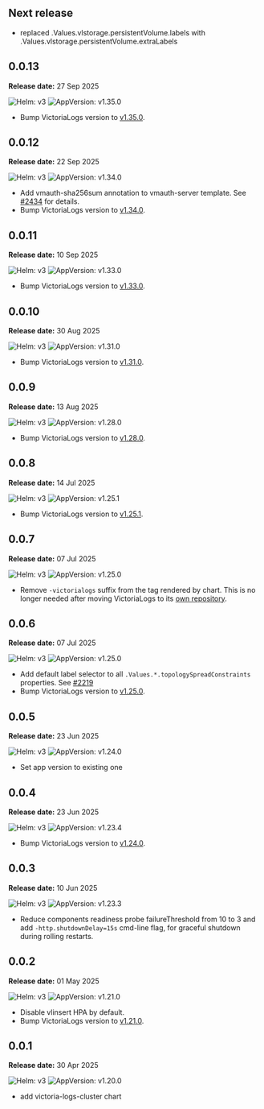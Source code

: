 ## Next release

- replaced .Values.vlstorage.persistentVolume.labels with .Values.vlstorage.persistentVolume.extraLabels

## 0.0.13

**Release date:** 27 Sep 2025

![Helm: v3](https://img.shields.io/badge/Helm-v3.14%2B-informational?color=informational&logo=helm&link=https%3A%2F%2Fgithub.com%2Fhelm%2Fhelm%2Freleases%2Ftag%2Fv3.14.0) ![AppVersion: v1.35.0](https://img.shields.io/badge/v1.35.0-success?logo=VictoriaMetrics&labelColor=gray&link=https%3A%2F%2Fdocs.victoriametrics.com%2Fvictorialogs%2Fchangelog%2F%23v1350)

- Bump VictoriaLogs version to [v1.35.0](https://github.com/VictoriaMetrics/VictoriaLogs/releases/tag/v1.35.0).

## 0.0.12

**Release date:** 22 Sep 2025

![Helm: v3](https://img.shields.io/badge/Helm-v3.14%2B-informational?color=informational&logo=helm&link=https%3A%2F%2Fgithub.com%2Fhelm%2Fhelm%2Freleases%2Ftag%2Fv3.14.0) ![AppVersion: v1.34.0](https://img.shields.io/badge/v1.34.0-success?logo=VictoriaMetrics&labelColor=gray&link=https%3A%2F%2Fdocs.victoriametrics.com%2Fvictorialogs%2Fchangelog%2F%23v1340)

- Add vmauth-sha256sum annotation to vmauth-server template. See [#2434](https://github.com/VictoriaMetrics/helm-charts/pull/2434) for details.
- Bump VictoriaLogs version to [v1.34.0](https://github.com/VictoriaMetrics/VictoriaLogs/releases/tag/v1.34.0).

## 0.0.11

**Release date:** 10 Sep 2025

![Helm: v3](https://img.shields.io/badge/Helm-v3.14%2B-informational?color=informational&logo=helm&link=https%3A%2F%2Fgithub.com%2Fhelm%2Fhelm%2Freleases%2Ftag%2Fv3.14.0) ![AppVersion: v1.33.0](https://img.shields.io/badge/v1.33.0-success?logo=VictoriaMetrics&labelColor=gray&link=https%3A%2F%2Fdocs.victoriametrics.com%2Fvictorialogs%2Fchangelog%2F%23v1330)

- Bump VictoriaLogs version to [v1.33.0](https://github.com/VictoriaMetrics/VictoriaLogs/releases/tag/v1.33.0).

## 0.0.10

**Release date:** 30 Aug 2025

![Helm: v3](https://img.shields.io/badge/Helm-v3.14%2B-informational?color=informational&logo=helm&link=https%3A%2F%2Fgithub.com%2Fhelm%2Fhelm%2Freleases%2Ftag%2Fv3.14.0) ![AppVersion: v1.31.0](https://img.shields.io/badge/v1.31.0-success?logo=VictoriaMetrics&labelColor=gray&link=https%3A%2F%2Fdocs.victoriametrics.com%2Fvictorialogs%2Fchangelog%2F%23v1310)

- Bump VictoriaLogs version to [v1.31.0](https://github.com/VictoriaMetrics/VictoriaLogs/releases/tag/v1.31.0).

## 0.0.9

**Release date:** 13 Aug 2025

![Helm: v3](https://img.shields.io/badge/Helm-v3.14%2B-informational?color=informational&logo=helm&link=https%3A%2F%2Fgithub.com%2Fhelm%2Fhelm%2Freleases%2Ftag%2Fv3.14.0) ![AppVersion: v1.28.0](https://img.shields.io/badge/v1.28.0-success?logo=VictoriaMetrics&labelColor=gray&link=https%3A%2F%2Fdocs.victoriametrics.com%2Fvictorialogs%2Fchangelog%2F%23v1280)

- Bump VictoriaLogs version to [v1.28.0](https://github.com/VictoriaMetrics/VictoriaLogs/releases/tag/v1.28.0).

## 0.0.8

**Release date:** 14 Jul 2025

![Helm: v3](https://img.shields.io/badge/Helm-v3.14%2B-informational?color=informational&logo=helm&link=https%3A%2F%2Fgithub.com%2Fhelm%2Fhelm%2Freleases%2Ftag%2Fv3.14.0) ![AppVersion: v1.25.1](https://img.shields.io/badge/v1.25.1-success?logo=VictoriaMetrics&labelColor=gray&link=https%3A%2F%2Fdocs.victoriametrics.com%2Fvictorialogs%2Fchangelog%2F%23v1251)

- Bump VictoriaLogs version to [v1.25.1](https://github.com/VictoriaMetrics/VictoriaLogs/releases/tag/v1.25.1).

## 0.0.7

**Release date:** 07 Jul 2025

![Helm: v3](https://img.shields.io/badge/Helm-v3.14%2B-informational?color=informational&logo=helm&link=https%3A%2F%2Fgithub.com%2Fhelm%2Fhelm%2Freleases%2Ftag%2Fv3.14.0) ![AppVersion: v1.25.0](https://img.shields.io/badge/v1.25.0-success?logo=VictoriaMetrics&labelColor=gray&link=https%3A%2F%2Fdocs.victoriametrics.com%2Fvictorialogs%2Fchangelog%2F%23v1250)

- Remove `-victorialogs` suffix from the tag rendered by chart. This is no longer needed after moving VictoriaLogs to its [own repository](https://github.com/victoriaMetrics/victorialogs).

## 0.0.6

**Release date:** 07 Jul 2025

![Helm: v3](https://img.shields.io/badge/Helm-v3.14%2B-informational?color=informational&logo=helm&link=https%3A%2F%2Fgithub.com%2Fhelm%2Fhelm%2Freleases%2Ftag%2Fv3.14.0) ![AppVersion: v1.25.0](https://img.shields.io/badge/v1.25.0-success?logo=VictoriaMetrics&labelColor=gray&link=https%3A%2F%2Fdocs.victoriametrics.com%2Fvictorialogs%2Fchangelog%2F%23v1250)

- Add default label selector to all `.Values.*.topologySpreadConstraints` properties. See [#2219](https://github.com/VictoriaMetrics/helm-charts/issues/2219)
- Bump VictoriaLogs version to [v1.25.0](https://github.com/VictoriaMetrics/VictoriaLogs/releases/tag/v1.25.0).

## 0.0.5

**Release date:** 23 Jun 2025

![Helm: v3](https://img.shields.io/badge/Helm-v3.14%2B-informational?color=informational&logo=helm&link=https%3A%2F%2Fgithub.com%2Fhelm%2Fhelm%2Freleases%2Ftag%2Fv3.14.0) ![AppVersion: v1.24.0](https://img.shields.io/badge/v1.24.0-success?logo=VictoriaMetrics&labelColor=gray&link=https%3A%2F%2Fdocs.victoriametrics.com%2Fvictorialogs%2Fchangelog%2F%23v1240)

- Set app version to existing one

## 0.0.4

**Release date:** 23 Jun 2025

![Helm: v3](https://img.shields.io/badge/Helm-v3.14%2B-informational?color=informational&logo=helm&link=https%3A%2F%2Fgithub.com%2Fhelm%2Fhelm%2Freleases%2Ftag%2Fv3.14.0) ![AppVersion: v1.23.4](https://img.shields.io/badge/v1.23.4-success?logo=VictoriaMetrics&labelColor=gray&link=https%3A%2F%2Fdocs.victoriametrics.com%2Fvictorialogs%2Fchangelog%2F%23v1234)

- Bump VictoriaLogs version to [v1.24.0](https://github.com/VictoriaMetrics/VictoriaMetrics/releases/tag/v1.24.0-victorialogs).

## 0.0.3

**Release date:** 10 Jun 2025

![Helm: v3](https://img.shields.io/badge/Helm-v3.14%2B-informational?color=informational&logo=helm&link=https%3A%2F%2Fgithub.com%2Fhelm%2Fhelm%2Freleases%2Ftag%2Fv3.14.0) ![AppVersion: v1.23.3](https://img.shields.io/badge/v1.23.3-success?logo=VictoriaMetrics&labelColor=gray&link=https%3A%2F%2Fdocs.victoriametrics.com%2Fvictorialogs%2Fchangelog%2F%23v1233)

- Reduce components readiness probe failureThreshold from 10 to 3 and add `-http.shutdownDelay=15s` cmd-line flag, for graceful shutdown during rolling restarts.

## 0.0.2

**Release date:** 01 May 2025

![Helm: v3](https://img.shields.io/badge/Helm-v3.14%2B-informational?color=informational&logo=helm&link=https%3A%2F%2Fgithub.com%2Fhelm%2Fhelm%2Freleases%2Ftag%2Fv3.14.0) ![AppVersion: v1.21.0](https://img.shields.io/badge/v1.21.0-success?logo=VictoriaMetrics&labelColor=gray&link=https%3A%2F%2Fdocs.victoriametrics.com%2Fvictorialogs%2Fchangelog%2F%23v1210)

- Disable vlinsert HPA by default.
- Bump VictoriaLogs version to [v1.21.0](https://github.com/VictoriaMetrics/VictoriaMetrics/releases/tag/v1.21.0-victorialogs).

## 0.0.1

**Release date:** 30 Apr 2025

![Helm: v3](https://img.shields.io/badge/Helm-v3.14%2B-informational?color=informational&logo=helm&link=https%3A%2F%2Fgithub.com%2Fhelm%2Fhelm%2Freleases%2Ftag%2Fv3.14.0) ![AppVersion: v1.20.0](https://img.shields.io/badge/v1.20.0-success?logo=VictoriaMetrics&labelColor=gray&link=https%3A%2F%2Fdocs.victoriametrics.com%2Fvictorialogs%2Fchangelog%2F%23v1200)

- add victoria-logs-cluster chart
